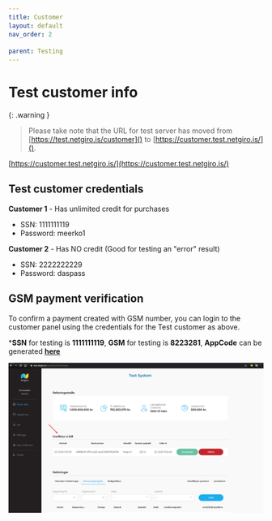```yaml
---
title: Customer
layout: default
nav_order: 2

parent: Testing
---
```


# Test customer info

{: .warning }
> Please take note that the URL for test server has moved from [https://test.netgiro.is/customer]() to [https://customer.test.netgiro.is/]().

[https://customer.test.netgiro.is/](https://customer.test.netgiro.is/)

## Test customer credentials

**Customer 1** - Has unlimited credit for purchases

- SSN: 1111111119 
- Password: meerko1

**Customer 2** - Has NO credit (Good for testing an "error" result)

- SSN: 2222222229
- Password: daspass

## GSM payment verification

To confirm a payment created with GSM number, you can login to the customer panel using the credentials for the Test customer as above.

***SSN** for testing is **1111111119**, **GSM** for testing is **8223281**, **AppCode** can be generated [**here**](/docs/testing/api-pos)

![customer-payment-requests](/images/payment_requests_on_customer.png)
